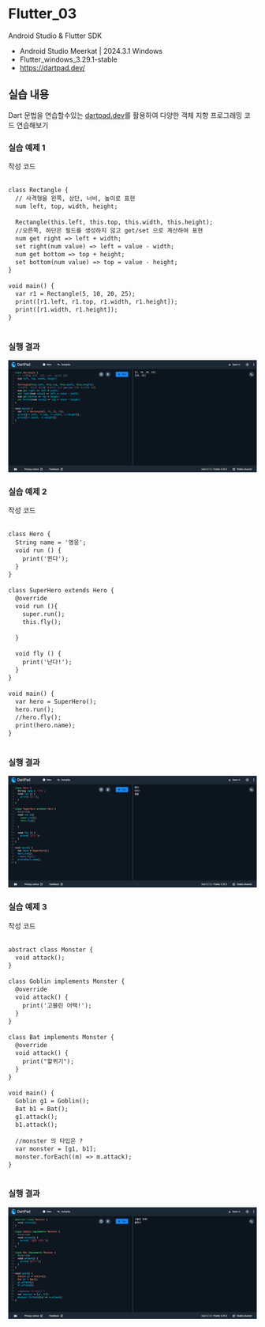 # Flutter_03
Android Studio & Flutter SDK
- Android Studio Meerkat | 2024.3.1 Windows
- Flutter_windows_3.29.1-stable
- https://dartpad.dev/


## 실습 내용
Dart 문법을 연습할수있는 [dartpad.dev](https://dartpad.dev/)를 활용하여 다양한 객체 지향 프로그래밍 코드 연습해보기



### 실습 예제 1

작성 코드
<pre>
<code>
class Rectangle {
  // 사격형을 왼쪽, 상단, 너비, 높이로 표현
  num left, top, width, height;

  Rectangle(this.left, this.top, this.width, this.height);
  //오른쪽, 하단은 필드를 생성하지 않고 get/set 으로 계산하여 표현
  num get right => left + width;
  set right(num value) => left = value - width;
  num get bottom => top + height;
  set bottom(num value) => top = value - height;
}

void main() {
  var r1 = Rectangle(5, 10, 20, 25);
  print([r1.left, r1.top, r1.width, r1.height]);
  print([r1.width, r1.height]);
}
</code>
</pre>


### 실행 결과
![코드 실행 결과](./images/flutter_03-1-1.png)


### 실습 예제 2

작성 코드
<pre>
<code>
class Hero {
  String name = '영웅';
  void run () {
    print('뛴다');
  }
}

class SuperHero extends Hero {
  @override
  void run (){
    super.run();
    this.fly();
    
  }
  
  void fly () {
    print('난다!');
  }
}

void main() {
  var hero = SuperHero();
  hero.run();
  //hero.fly();
  print(hero.name);
}
</code>
</pre>


### 실행 결과
![코드 실행 결과](./images/flutter_03-1-2.png)

 
### 실습 예제 3

작성 코드
<pre>
<code>
abstract class Monster {
  void attack();
}

class Goblin implements Monster {
  @override
  void attack() {
    print('고블린 어택!');
  }
}

class Bat implements Monster {
  @override
  void attack() {
    print("할퀴기");
  }
}

void main() {
  Goblin g1 = Goblin();
  Bat b1 = Bat();
  g1.attack();
  b1.attack();

  //monster 의 타입은 ?
  var monster = [g1, b1];
  monster.forEach((m) => m.attack);
}
</code>
</pre>


### 실행 결과
![코드 실행 결과](./images/flutter_03-1-3.png)

